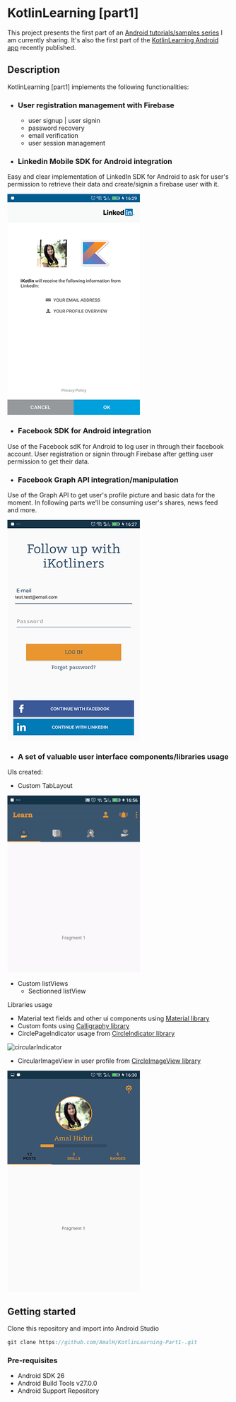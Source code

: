 # KotlinLearning [part1]
This project presents the first part of an [Android tutorials/samples series](http://www.amalhichri.net) I am currently sharing.
It's also the first part of the [KotlinLearning Android app](http://www.amalhichri.net) recently published.

## Description

KotlinLearning [part1] implements the following functionalities:

* ### User registration management with Firebase
    * user signup | user signin
    * password recovery
    * email verification
    * user session management

* ### Linkedin Mobile SDK for Android integration
Easy and clear implementation of LinkedIn SDK for Android to ask for user's permission to retrieve their data and create/signin a firebase user with it.

![linkedInLogin](https://raw.githubusercontent.com/AmalH/KotlinLearning-Part1-/master/screenshots/linkedInRegistration.png)

* ### Facebook SDK for Android integration
Use of the Facebook sdK for Android to log user in through their facebook account.
User registration or signin through Firebase after getting user permission to get their data.

* ### Facebook Graph API integration/manipulation
Use of the Graph API to get user's profile picture and basic data for the moment.
In following parts we'll be consuming user's shares, news feed and more.

![loginUi](https://raw.githubusercontent.com/AmalH/KotlinLearning-Part1-/master/screenshots/loginUI.png)

* ### A set of valuable user interface components/libraries usage
UIs created:
* Custom TabLayout

![tabLayout](https://raw.githubusercontent.com/AmalH/KotlinLearning-Part1-/master/screenshots/tabLayout.gif)

* Custom listViews
    *  Sectionned listView


Libraries usage
* Material text fields and other ui components using [Material library](https://github.com/rey5137/Material/wiki/Text-Field)
* Custom fonts using [Calligraphy library](https://github.com/chrisjenx/Calligraphy)
* CirclePageIndicator usage from [CircleIndicator library](https://github.com/ongakuer/CircleIndicator)

![circularIndicator](https://raw.githubusercontent.com/AmalH/KotlinLearning-Part1-/master/screenshots/circularPageIndicator.png)

* CircularImageView in user profile from [CircleImageView library](https://github.com/hdodenhof/CircleImageView)

![circularImageView](https://raw.githubusercontent.com/AmalH/KotlinLearning-Part1-/master/screenshots/circularImageView.png)


## Getting started
Clone this repository and import into Android Studio
```javascript
git clone https://github.com/AmalH/KotlinLearning-Part1-.git
```
### Pre-requisites
* Android SDK 26
* Android Build Tools v27.0.0
* Android Support Repository